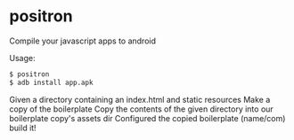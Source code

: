 # positron
Compile your javascript apps to android

Usage:

```bash
$ positron
$ adb install app.apk
```

Given a directory containing an index.html and static resources
Make a copy of the boilerplate
Copy the contents of the given directory into our boilerplate copy's assets dir
Configured the copied boilerplate (name/com)
build it!


